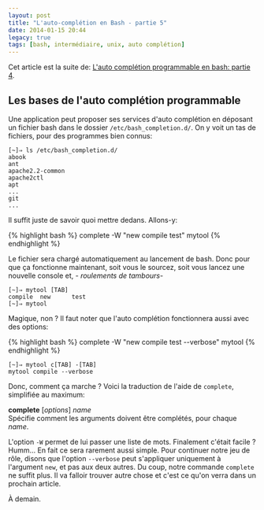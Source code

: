 ```yaml
---
layout: post
title: "L'auto-complétion en Bash - partie 5"
date: 2014-01-15 20:44
legacy: true
tags: [bash, intermédiaire, unix, auto complétion]
---
```




Cet article est la suite de:
[L'auto complétion programmable en bash: partie 4](http://lkdjiin.github.io/blog/2014/01/14/lauto-completion-programmable-en-bash-partie-4/).

Les bases de l'auto complétion programmable
-------------------------------------------

Une application peut proposer ses services d'auto complétion en déposant
un fichier bash dans le dossier `/etc/bash_completion.d/`. 
On y voit un tas de fichiers, pour des programmes bien connus:

    [~]⇒ ls /etc/bash_completion.d/
    abook
    ant
    apache2.2-common
    apache2ctl
    apt
    ...
    git
    ...

Il suffit juste de savoir quoi mettre dedans. Allons-y:

<!-- more -->

{% highlight bash %}
complete -W "new compile test" mytool
{% endhighlight %}

Le fichier sera chargé automatiquement au lancement de bash. Donc pour que
ça fonctionne maintenant, soit vous le sourcez, soit vous lancez une
nouvelle console et, - *roulements de tambours*-

    [~]⇒ mytool [TAB]
    compile  new      test     
    [~]⇒ mytool 

Magique, non ? Il faut noter que l'auto complétion fonctionnera aussi
avec des options:

{% highlight bash %}
complete -W "new compile test --verbose" mytool
{% endhighlight %}

    [~]⇒ mytool c[TAB] -[TAB]
    mytool compile --verbose

Donc, comment ça marche ? Voici la traduction de l'aide de `complete`,
simplifiée au maximum:

**complete** [*options*] *name*     
Spécifie comment les arguments doivent être complétés, pour chaque *name*.

L'option `-W` permet de lui passer une liste de mots. Finalement c'était
facile ? Humm… En fait ce sera rarement aussi simple. Pour continuer notre
jeu de rôle, disons que l'option `--verbose` peut s'appliquer uniquement
à l'argument `new`, et pas aux deux autres. Du coup, notre commande
`complete` ne suffit plus. Il va falloir trouver autre chose et c'est ce
qu'on verra dans un prochain article.



À demain.






